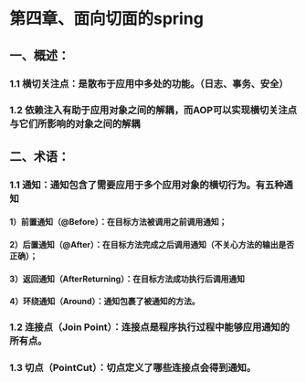 # 第四章、面向切面的spring
## 一、概述：
### 1.1 横切关注点：是散布于应用中多处的功能。（日志、事务、安全）
### 1.2 依赖注入有助于应用对象之间的解耦，而AOP可以实现横切关注点与它们所影响的对象之间的解耦
## 二、术语：
### 1.1 通知：通知包含了需要应用于多个应用对象的横切行为。有五种通知
#### 1）前置通知（@Before）：在目标方法被调用之前调用通知；
#### 2）后置通知（@After）：在目标方法完成之后调用通知（不关心方法的输出是否正确）；
#### 3）返回通知（AfterReturning）：在目标方法成功执行后调用通知
#### 4）环绕通知（Around）：通知包裹了被通知的方法。
### 1.2 连接点（Join Point）：连接点是程序执行过程中能够应用通知的所有点。
### 1.3 切点（PointCut）：切点定义了哪些连接点会得到通知。
